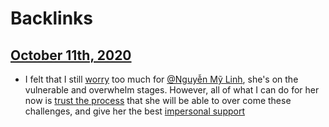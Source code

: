 
# Backlinks
## [October 11th, 2020](<October 11th, 2020.md>)
- I felt that I still [worry](<worry.md>) too much for [@Nguyễn Mỹ Linh](<@Nguyễn Mỹ Linh.md>), she's on the vulnerable and overwhelm stages. However, all of what I can do for her now is [trust the process](<trust the process.md>) that she will be able to over come these challenges, and give her the best [impersonal support](<impersonal support.md>)

